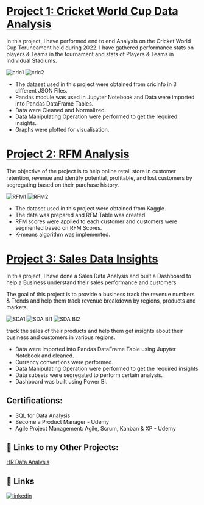 

# [Project 1: Cricket World Cup Data Analysis](https://github.com/AbishuaPaulSam/Cricket-World-Cup-Data-Analysis)

In this project, I have performed end to end Analysis on the Cricket World Cup Toruneament held during 2022. I have gathered performance stats on players & Teams in the tournament and stats of Players & Teams in Individual Stadiums.

![cric1](https://user-images.githubusercontent.com/79357446/231832581-8c8e67a5-8d84-4769-9b4d-bf210f92e96f.png)
![cric2](https://user-images.githubusercontent.com/79357446/231832613-a0f8aa07-e27c-4000-adfd-b2fc3a433640.png)


* The dataset used in this project were obtained from cricinfo in 3 different JSON Files. 
* Pandas module was used in Jupyter Notebook and Data were imported into Pandas DataFrame Tables.
* Data were Cleaned and Normalized.
* Data Manipulating Operation were performed to get the required insights.
* Graphs were plotted for visualisation.


# [Project 2: RFM Analysis](https://github.com/AbishuaPaulSam/RFM-Analysis)
The objective of the project is to help online retail store in customer retention, revenue and identify potential, proﬁtable, and lost customers by segregating based on their purchase history.

![RFM1](https://user-images.githubusercontent.com/79357446/231832658-35fbe8f1-3ee6-46b3-8c21-948780688706.png)
![RFM2](https://user-images.githubusercontent.com/79357446/231832701-17a066c5-e028-403a-b755-cea00f2adb4e.png)


* The dataset used in this project were obtained from Kaggle.
* The data was prepared and RFM Table was created.
* RFM scores were applied to each customer and customers were segmented based on RFM Scores.
* K-means algorithm was implemented.     


# [Project 3: Sales Data Insights](https://github.com/AbishuaPaulSam/Sales-Data-Insights)
In this project, I have done a Sales Data Analysis and built a Dashboard to help a Business understand their sales performance and customers.

The goal of this project is to provide a business track the revenue numbers & Trends and help them track revenue breakdown by regions, products and markets. 

![SDA1](https://user-images.githubusercontent.com/79357446/231833910-f4695d22-b4ae-4cd7-83ea-c5cb0dc47378.png)
![SDA BI1](https://user-images.githubusercontent.com/79357446/231833938-e996e148-d681-4cef-b1b5-e8b99feb5bb9.png)
![SDA BI2](https://user-images.githubusercontent.com/79357446/231833962-8795139e-2233-44a0-bebb-e506bee72a3f.png)

track the sales of their products and help them get insights about their business and customers in various regions. 
* Data were imported into Pandas DataFrame Table using Jupyter Notebook and cleaned.
* Currency convertions were performed.
* Data Manipulating Operation were performed to get the required insights
* Data subsets were segregated to perform certain analysis.
* Dashboard was built using Power BI. 

## Certifications:
* SQL for Data Analysis
* Become a Product Manager - Udemy
* Agile Project Management: Agile, Scrum, Kanban & XP - Udemy



## 🔗 Links to my Other Projects:
[HR Data Analysis](https://github.com/AbishuaPaulSam/HR-Analytics)


## 🔗 Links

[![linkedin](https://img.shields.io/badge/linkedin-0A66C2?style=for-the-badge&logo=linkedin&logoColor=white)](https://www.linkedin.com/in/abishua-paul-sam-38480a161/)
    
